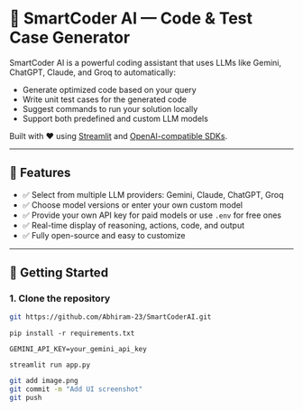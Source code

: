 # 🤖 SmartCoder AI — Code & Test Case Generator

SmartCoder AI is a powerful coding assistant that uses LLMs like Gemini, ChatGPT, Claude, and Groq to automatically:

- Generate optimized code based on your query
- Write unit test cases for the generated code
- Suggest commands to run your solution locally
- Support both predefined and custom LLM models

Built with ❤️ using [Streamlit](https://streamlit.io/) and [OpenAI-compatible SDKs](https://pypi.org/project/openai/).

---

## 🔧 Features

- ✅ Select from multiple LLM providers: Gemini, Claude, ChatGPT, Groq
- ✅ Choose model versions or enter your own custom model
- ✅ Provide your own API key for paid models or use `.env` for free ones
- ✅ Real-time display of reasoning, actions, code, and output
- ✅ Fully open-source and easy to customize

---

## 🚀 Getting Started

### 1. Clone the repository

```bash
git https://github.com/Abhiram-23/SmartCoderAI.git
```

```
pip install -r requirements.txt
```

```
GEMINI_API_KEY=your_gemini_api_key
```

```
streamlit run app.py
```

```bash
git add image.png
git commit -m "Add UI screenshot"
git push
```

